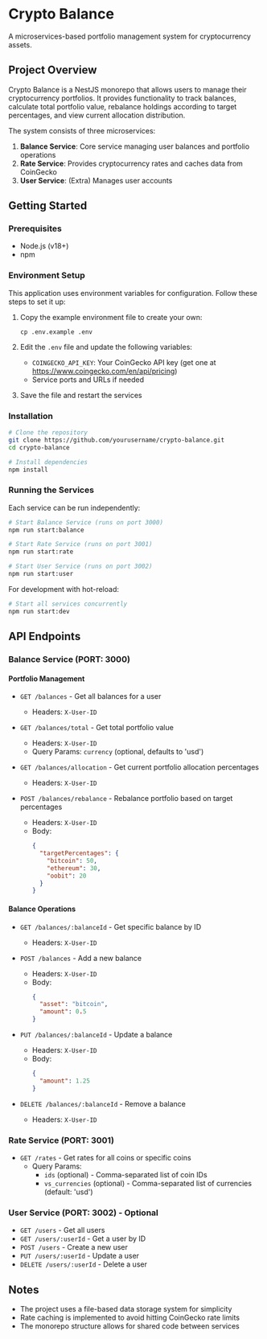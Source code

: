 # Crypto Balance

A microservices-based portfolio management system for cryptocurrency assets.

## Project Overview

Crypto Balance is a NestJS monorepo that allows users to manage their cryptocurrency portfolios. It provides functionality to track balances, calculate total portfolio value, rebalance holdings according to target percentages, and view current allocation distribution.

The system consists of three microservices:

1. **Balance Service**: Core service managing user balances and portfolio operations
2. **Rate Service**: Provides cryptocurrency rates and caches data from CoinGecko
3. **User Service**: (Extra) Manages user accounts

## Getting Started

### Prerequisites

- Node.js (v18+)
- npm

### Environment Setup

This application uses environment variables for configuration. Follow these steps to set it up:

1. Copy the example environment file to create your own:
   ```
   cp .env.example .env
   ```

2. Edit the `.env` file and update the following variables:
   - `COINGECKO_API_KEY`: Your CoinGecko API key (get one at https://www.coingecko.com/en/api/pricing)
   - Service ports and URLs if needed

3. Save the file and restart the services

### Installation

```bash
# Clone the repository
git clone https://github.com/yourusername/crypto-balance.git
cd crypto-balance

# Install dependencies
npm install
```

### Running the Services

Each service can be run independently:

```bash
# Start Balance Service (runs on port 3000)
npm run start:balance

# Start Rate Service (runs on port 3001)
npm run start:rate

# Start User Service (runs on port 3002)
npm run start:user
```

For development with hot-reload:

```bash
# Start all services concurrently
npm run start:dev
```

## API Endpoints

### Balance Service (PORT: 3000)

#### Portfolio Management

- `GET /balances` - Get all balances for a user
  - Headers: `X-User-ID`

- `GET /balances/total` - Get total portfolio value
  - Headers: `X-User-ID`
  - Query Params: `currency` (optional, defaults to 'usd')

- `GET /balances/allocation` - Get current portfolio allocation percentages
  - Headers: `X-User-ID`

- `POST /balances/rebalance` - Rebalance portfolio based on target percentages
  - Headers: `X-User-ID`
  - Body: 
    ```json
    {
      "targetPercentages": {
        "bitcoin": 50,
        "ethereum": 30,
        "oobit": 20
      }
    }
    ```

#### Balance Operations

- `GET /balances/:balanceId` - Get specific balance by ID
  - Headers: `X-User-ID`

- `POST /balances` - Add a new balance
  - Headers: `X-User-ID`
  - Body:
    ```json
    {
      "asset": "bitcoin",
      "amount": 0.5
    }
    ```

- `PUT /balances/:balanceId` - Update a balance
  - Headers: `X-User-ID`
  - Body:
    ```json
    {
      "amount": 1.25
    }
    ```

- `DELETE /balances/:balanceId` - Remove a balance
  - Headers: `X-User-ID`

### Rate Service (PORT: 3001)

- `GET /rates` - Get rates for all coins or specific coins
  - Query Params: 
    - `ids` (optional) - Comma-separated list of coin IDs
    - `vs_currencies` (optional) - Comma-separated list of currencies (default: 'usd')

### User Service (PORT: 3002) - Optional

- `GET /users` - Get all users
- `GET /users/:userId` - Get a user by ID
- `POST /users` - Create a new user
- `PUT /users/:userId` - Update a user
- `DELETE /users/:userId` - Delete a user

## Notes

- The project uses a file-based data storage system for simplicity
- Rate caching is implemented to avoid hitting CoinGecko rate limits
- The monorepo structure allows for shared code between services